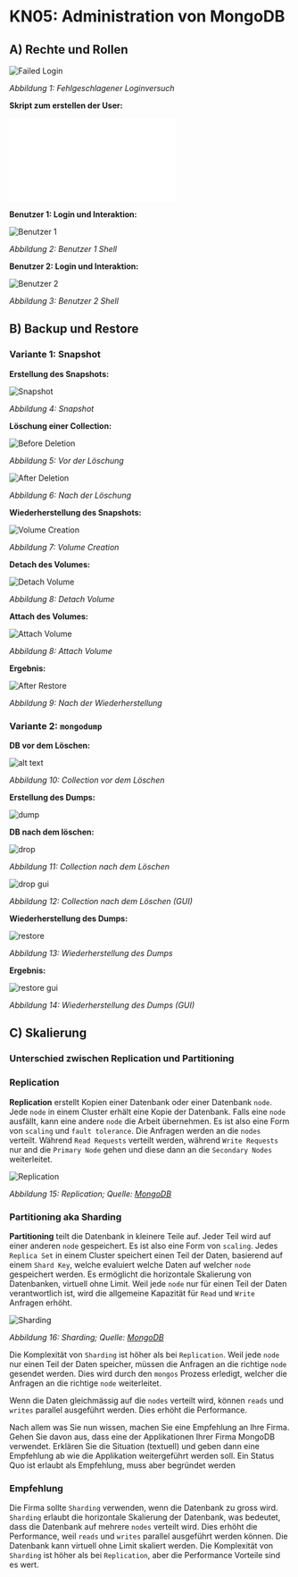 # KN05: Administration von MongoDB

## A) Rechte und Rollen

![Failed Login](image/auth.png)

_Abbildung 1: Fehlgeschlagener Loginversuch_

**Skript zum erstellen der User:**

![Create User](createUsers.js)

**Benutzer 1: Login und Interaktion:**

![Benutzer 1](image/reader_shell.png)

_Abbildung 2: Benutzer 1 Shell_

**Benutzer 2: Login und Interaktion:**

![Benutzer 2](image/reader_writer_shell.png)

_Abbildung 3: Benutzer 2 Shell_

## B) Backup und Restore

### Variante 1: Snapshot

**Erstellung des Snapshots:**

![Snapshot](image/snapshot.png)

_Abbildung 4: Snapshot_

**Löschung einer Collection:**

![Before Deletion](image/before_deletion.png)

_Abbildung 5: Vor der Löschung_

![After Deletion](image/after_deletion.png)

_Abbildung 6: Nach der Löschung_

**Wiederherstellung des Snapshots:**

![Volume Creation](image/volume_creation.png)

_Abbildung 7: Volume Creation_

**Detach des Volumes:**

![Detach Volume](image/detach_volume.png)

_Abbildung 8: Detach Volume_

**Attach des Volumes:**

![Attach Volume](image/attaching_volume.png)

_Abbildung 8: Attach Volume_

**Ergebnis:**

![After Restore](image/collection_after.png)

_Abbildung 9: Nach der Wiederherstellung_

### Variante 2: `mongodump`

**DB vor dem Löschen:**

![alt text](image/v2_collection_before.png)

_Abbildung 10: Collection vor dem Löschen_

**Erstellung des Dumps:**

![dump](image/v2_dump.png)

**DB nach dem löschen:**

![drop](image/v2_drop.png)

_Abbildung 11: Collection nach dem Löschen_

![drop gui](image/v2_drop_gui.png)

_Abbildung 12: Collection nach dem Löschen (GUI)_

**Wiederherstellung des Dumps:**

![restore](image/v2_mongorestore.png)

_Abbildung 13: Wiederherstellung des Dumps_

**Ergebnis:**

![restore gui](image/v2_gui.png)

_Abbildung 14: Wiederherstellung des Dumps (GUI)_

## C) Skalierung

### Unterschied zwischen Replication und Partitioning

### Replication

**Replication** erstellt Kopien einer Datenbank oder einer Datenbank `node`. Jede `node` in einem Cluster erhält eine Kopie der Datenbank. Falls eine `node` ausfällt, kann eine andere `node` die Arbeit übernehmen. Es ist also eine Form von `scaling` und `fault tolerance`. Die Anfragen werden an die `nodes` verteilt. Während `Read Requests` verteilt werden, während `Write Requests` nur and die `Primary Node` gehen und diese dann an die `Secondary Nodes` weiterleitet.

![Replication](image/replication.png)

_Abbildung 15: Replication; Quelle: [MongoDB](https://www.mongodb.com/resources/basics/scaling)_

### Partitioning aka Sharding

**Partitioning** teilt die Datenbank in kleinere Teile auf. Jeder Teil wird auf einer anderen `node` gespeichert. Es ist also eine Form von `scaling`. Jedes `Replica Set` in einem Cluster speichert einen Teil der Daten, basierend auf einem `Shard Key`, welche evaluiert welche Daten auf welcher `node` gespeichert werden. Es ermöglicht die horizontale Skalierung von Datenbanken, virtuell ohne Limit. Weil jede `node` nur für einen Teil der Daten verantwortlich ist, wird die allgemeine Kapazität für `Read` und `Write` Anfragen erhöht.

![Sharding](image/partitioning.png)

_Abbildung 16: Sharding; Quelle: [MongoDB](https://www.mongodb.com/resources/basics/scaling)_

Die Komplexität von `Sharding` ist höher als bei `Replication`. Weil jede `node` nur einen Teil der Daten speicher, müssen die Anfragen an die richtige `node` gesendet werden. Dies wird durch den `mongos` Prozess erledigt, welcher die Anfragen an die richtige `node` weiterleitet.

Wenn die Daten gleichmässig auf die `nodes` verteilt wird, können `reads` und `writes` parallel ausgeführt werden. Dies erhöht die Performance.

Nach allem was Sie nun wissen, machen Sie eine Empfehlung an Ihre Firma. Gehen Sie davon aus, dass eine der Applikationen Ihrer Firma MongoDB verwendet. Erklären Sie die Situation (textuell) und geben dann eine Empfehlung ab wie die Applikation weitergeführt werden soll. Ein Status Quo ist erlaubt als Empfehlung, muss aber begründet werden

### Empfehlung

Die Firma sollte `Sharding` verwenden, wenn die Datenbank zu gross wird. `Sharding` erlaubt die horizontale Skalierung der Datenbank, was bedeutet, dass die Datenbank auf mehrere `nodes` verteilt wird. Dies erhöht die Performance, weil `reads` und `writes` parallel ausgeführt werden können. Die Datenbank kann virtuell ohne Limit skaliert werden. Die Komplexität von `Sharding` ist höher als bei `Replication`, aber die Performance Vorteile sind es wert.
